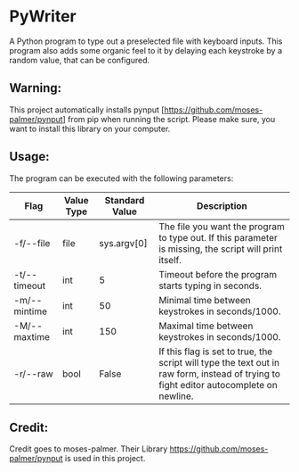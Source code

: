 # PyWriter

A Python program to type out a preselected file with keyboard inputs.
This program also adds some organic feel to it by delaying each keystroke by a random value, that can be configured.

## Warning:
This project automatically installs pynput [https://github.com/moses-palmer/pynput] from pip when running the script.
Please make sure, you want to install this library on your computer.

## Usage:

The program can be executed with the following parameters:

Flag | Value Type | Standard Value | Description
---- | ---------- | -------------- | -----------
-f/--file | file | sys.argv[0] | The file you want the program to type out. If this parameter is missing, the script will print itself.
-t/--timeout | int | 5 | Timeout before the program starts typing in seconds.
-m/--mintime | int | 50 | Minimal time between keystrokes in seconds/1000.
-M/--maxtime | int | 150 | Maximal time between keystrokes in seconds/1000.
-r/--raw | bool | False | If this flag is set to true, the script will type the text out in raw form, instead of trying to fight editor autocomplete on newline.

## Credit:
Credit goes to moses-palmer. Their Library https://github.com/moses-palmer/pynput is used in this project.
